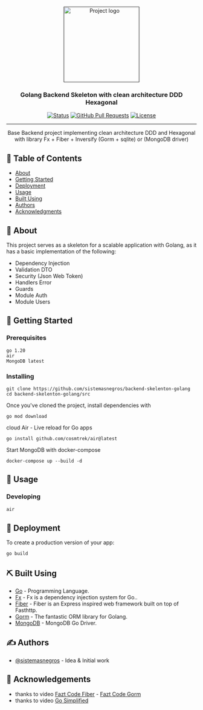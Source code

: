 <p align="center">
  <a href="" rel="noopener">
 <img height=200px src="https://miro.medium.com/max/900/1*5JXt0wiQjX_FDwYvrxPN9Q.png" alt="Project logo"></a>
</p>

<h3 align="center">Golang Backend Skeleton with clean architecture DDD Hexagonal</h3>

<div align="center">

[![Status](https://img.shields.io/badge/status-active-success.svg)]()
[![GitHub Pull Requests](https://img.shields.io/github/issues-pr/kylelobo/The-Documentation-Compendium.svg)](https://github.com/kylelobo/The-Documentation-Compendium/pulls)
[![License](https://img.shields.io/badge/license-MIT-blue.svg)](/LICENSE)

</div>

---

<p align="center"> Base Backend project implementing clean architecture DDD and Hexagonal with library Fx + Fiber + Inversify  (Gorm + sqlite) or (MongoDB driver) 
    <br> 
</p>

## 📝 Table of Contents

- [About](#about)
- [Getting Started](#getting_started)
- [Deployment](#deployment)
- [Usage](#usage)
- [Built Using](#built_using)
- [Authors](#authors)
- [Acknowledgments](#acknowledgement)

## 🧐 About <a name = "about"></a>

This project serves as a skeleton for a scalable application with Golang, as it has a basic implementation of the following:

- Dependency Injection
- Validation DTO
- Security (Json Web Token)
- Handlers Error
- Guards
- Module Auth
- Module Users

## 🏁 Getting Started <a name = "getting_started"></a>

### Prerequisites

```
go 1.20
air
MongoDB latest
```

### Installing

```
git clone https://github.com/sistemasnegros/backend-skelenton-golang
cd backend-skelenton-golang/src
```

Once you've cloned the project, install dependencies with

```
go mod download
```

cloud Air - Live reload for Go apps

```
go install github.com/cosmtrek/air@latest
```

Start MongoDB with docker-compose

```
docker-compose up --build -d
```

## 🎈 Usage <a name="usage"></a>

### Developing

```bash
air
```

## 🚀 Deployment <a name = "deployment"></a>

To create a production version of your app:

```bash
go build
```

## ⛏️ Built Using <a name = "built_using"></a>

- [Go](https://go.dev/) - Programming Language.
- [Fx](https://www.typescriptlang.org/) - Fx is a dependency injection system for Go..
- [Fiber](https://docs.gofiber.io/) - Fiber is an Express inspired web framework built on top of Fasthttp.
- [Gorm](https://gorm.io) - The fantastic ORM library for Golang.
- [MongoDB](https://gorm.io) - MongoDB Go Driver.

## ✍️ Authors <a name = "authors"></a>

- [@sistemasnegros](https://github.com/sistemasnegros) - Idea & Initial work

## 🎉 Acknowledgements <a name = "acknowledgement"></a>

- thanks to video [Fazt Code Fiber](https://youtu.be/8ES_ecfbZsk) - [Fazt Code Gorm](https://youtu.be/B6gQ1B0cn4s)
- thanks to video [Go Simplified](https://youtu.be/-XcyraChDUw)
